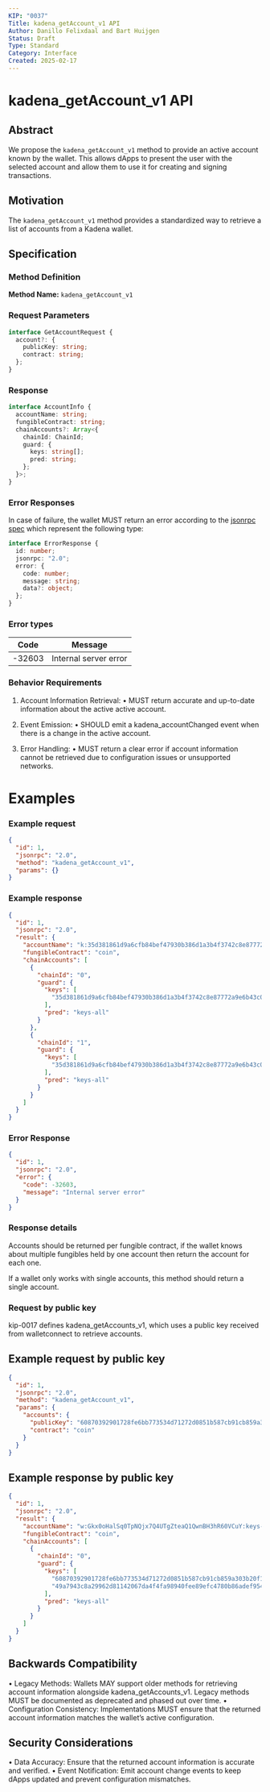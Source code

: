 ```yaml
---
KIP: "0037"
Title: kadena_getAccount_v1 API
Author: Danillo Felixdaal and Bart Huijgen
Status: Draft
Type: Standard
Category: Interface
Created: 2025-02-17
---
```


# kadena_getAccount_v1 API

## Abstract

We propose the `kadena_getAccount_v1` method to provide an active account known by the wallet. This allows dApps to present the user with the selected account and allow them to use it for creating and signing transactions.

## Motivation

The `kadena_getAccount_v1` method provides a standardized way to retrieve a list of accounts from a Kadena wallet.

## Specification

### Method Definition

**Method Name:** `kadena_getAccount_v1`

### Request Parameters

```typescript
interface GetAccountRequest {
  account?: {
    publicKey: string;
    contract: string;
  };
}
```

### Response

```typescript
interface AccountInfo {
  accountName: string;
  fungibleContract: string;
  chainAccounts?: Array<{
    chainId: ChainId;
    guard: {
      keys: string[];
      pred: string;
    };
  }>;
}
```

### Error Responses

In case of failure, the wallet MUST return an error according to the [jsonrpc spec](https://www.jsonrpc.org/specification#error_object) which represent the following type:

```typescript
interface ErrorResponse {
  id: number;
  jsonrpc: "2.0";
  error: {
    code: number;
    message: string;
    data?: object;
  };
}
```

### Error types

| Code   | Message               |
| ------ | --------------------- |
| -32603 | Internal server error |

### Behavior Requirements

1. Account Information Retrieval:
   • MUST return accurate and up-to-date information about the active active account.

2. Event Emission:
   • SHOULD emit a kadena_accountChanged event when there is a change in the active account.

3. Error Handling:
   • MUST return a clear error if account information cannot be retrieved due to configuration issues or unsupported networks.

# Examples

### Example request

```json
{
  "id": 1,
  "jsonrpc": "2.0",
  "method": "kadena_getAccount_v1",
  "params": {}
}
```

### Example response

```json
{
  "id": 1,
  "jsonrpc": "2.0",
  "result": {
    "accountName": "k:35d381861d9a6cfb84bef47930b386d1a3b4f3742c8e87772a9e6b43c0e7b5f7",
    "fungibleContract": "coin",
    "chainAccounts": [
      {
        "chainId": "0",
        "guard": {
          "keys": [
            "35d381861d9a6cfb84bef47930b386d1a3b4f3742c8e87772a9e6b43c0e7b5f7"
          ],
          "pred": "keys-all"
        }
      },
      {
        "chainId": "1",
        "guard": {
          "keys": [
            "35d381861d9a6cfb84bef47930b386d1a3b4f3742c8e87772a9e6b43c0e7b5f7"
          ],
          "pred": "keys-all"
        }
      }
    ]
  }
}
```

### Error Response

```json
{
  "id": 1,
  "jsonrpc": "2.0",
  "error": {
    "code": -32603,
    "message": "Internal server error"
  }
}
```

### Response details

Accounts should be returned per fungible contract, if the wallet knows about multiple fungibles held by one account then return the account for each one.

If a wallet only works with single accounts, this method should return a single account.

### Request by public key

kip-0017 defines kadena_getAccounts_v1, which uses a public key received from walletconnect to retrieve accounts.

## Example request by public key

```json
{
  "id": 1,
  "jsonrpc": "2.0",
  "method": "kadena_getAccount_v1",
  "params": {
    "accounts": {
      "publicKey": "60870392901728fe6bb773534d71272d0851b587cb91cb859a303b20f1025069",
      "contract": "coin"
    }
  }
}
```

## Example response by public key

```json
{
  "id": 1,
  "jsonrpc": "2.0",
  "result": {
    "accountName": "w:Gkx0oHalSq0TpNQjx7Q4UTgZteaQ1QwnBH3hR60VCuY:keys-all",
    "fungibleContract": "coin",
    "chainAccounts": [
      {
        "chainId": "0",
        "guard": {
          "keys": [
            "60870392901728fe6bb773534d71272d0851b587cb91cb859a303b20f1025069",
            "49a7943c8a29962d81142067da4f4fa98940fee89efc4780b86adef9546b493a"
          ],
          "pred": "keys-all"
        }
      }
    ]
  }
}
```

## Backwards Compatibility

• Legacy Methods: Wallets MAY support older methods for retrieving account information alongside kadena_getAccounts_v1. Legacy methods MUST be documented as deprecated and phased out over time.
• Configuration Consistency: Implementations MUST ensure that the returned account information matches the wallet’s active configuration.

## Security Considerations

• Data Accuracy: Ensure that the returned account information is accurate and verified.
• Event Notification: Emit account change events to keep dApps updated and prevent configuration mismatches.
